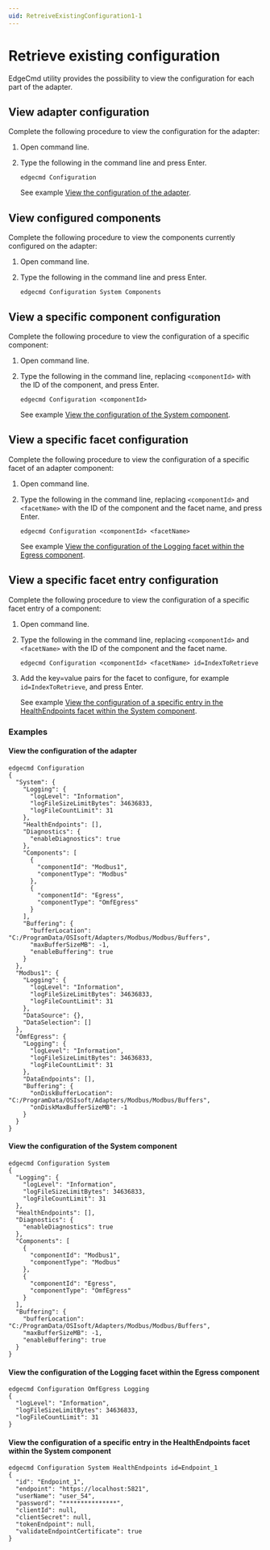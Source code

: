 ```yaml
---
uid: RetreiveExistingConfiguration1-1
---
```


# Retrieve existing configuration

EdgeCmd utility provides the possibility to view the configuration for each part of the adapter.

## View adapter configuration

Complete the following procedure to view the configuration for the adapter:

1. Open command line.
2. Type the following in the command line and press Enter.

   ```
   edgecmd Configuration
   ```
   
   See example [View the configuration of the adapter](#view-the-configuration-of-the-adapter).
   
## View configured components

Complete the following procedure to view the components currently configured on the adapter:

1. Open command line.
2. Type the following in the command line and press Enter.

   ```
   edgecmd Configuration System Components
   ```
  
  
## View a specific component configuration

Complete the following procedure to view the configuration of a specific component:

1. Open command line.
2. Type the following in the command line, replacing `<componentId>` with the ID of the component, and press Enter.

   ```
   edgecmd Configuration <componentId>
   ```
   
   See example [View the configuration of the System component](#view-the-configuration-of-the-system-component).

## View a specific facet configuration

Complete the following procedure to view the configuration of a specific facet of an adapter component:

1. Open command line.
2. Type the following in the command line, replacing `<componentId>` and `<facetName>` with the ID of the component and the facet name, and press Enter.

   ```
   edgecmd Configuration <componentId> <facetName>
   ```
   
   See example [View the configuration of the Logging facet within the Egress component](#view-the-configuration-of-the-logging-facet-within-the-egress-component).
   
## View a specific facet entry configuration

Complete the following procedure to view the configuration of a specific facet entry of a component:

1. Open command line.
2. Type the following in the command line, replacing `<componentId>` and `<facetName>` with the ID of the component and the facet name.

   ```
   edgecmd Configuration <componentId> <facetName> id=IndexToRetrieve
   ```

3. Add the key=value pairs for the facet to configure, for example `id=IndexToRetrieve`, and press Enter.

   See example [View the configuration of a specific entry in the HealthEndpoints facet within the System component](#view-the-configuration-of-a-specific-entry-in-the-healthendpoints-facet-within-the-system-component).

### Examples

#### View the configuration of the adapter

```
edgecmd Configuration
{
  "System": {
    "Logging": {
      "logLevel": "Information",
      "logFileSizeLimitBytes": 34636833,
      "logFileCountLimit": 31
    },
    "HealthEndpoints": [],
    "Diagnostics": {
      "enableDiagnostics": true
    },
    "Components": [
      {
        "componentId": "Modbus1",
        "componentType": "Modbus"
      },
      {
        "componentId": "Egress",
        "componentType": "OmfEgress"
      }
    ],
    "Buffering": {
      "bufferLocation": "C:/ProgramData/OSIsoft/Adapters/Modbus/Modbus/Buffers",
      "maxBufferSizeMB": -1,
      "enableBuffering": true
    }
  },
  "Modbus1": {
    "Logging": {
      "logLevel": "Information",
      "logFileSizeLimitBytes": 34636833,
      "logFileCountLimit": 31
    },
    "DataSource": {},
    "DataSelection": []
  },
  "OmfEgress": {
    "Logging": {
      "logLevel": "Information",
      "logFileSizeLimitBytes": 34636833,
      "logFileCountLimit": 31
    },
    "DataEndpoints": [],
    "Buffering": {
      "onDiskBufferLocation": "C:/ProgramData/OSIsoft/Adapters/Modbus/Modbus/Buffers",
      "onDiskMaxBufferSizeMB": -1
    }
  }
}
```

#### View the configuration of the System component

```
edgecmd Configuration System
{
  "Logging": {
    "logLevel": "Information",
    "logFileSizeLimitBytes": 34636833,
    "logFileCountLimit": 31
  },
  "HealthEndpoints": [],
  "Diagnostics": {
    "enableDiagnostics": true
  },
  "Components": [
    {
      "componentId": "Modbus1",
      "componentType": "Modbus"
    },
    {
      "componentId": "Egress",
      "componentType": "OmfEgress"
    }
  ],
  "Buffering": {
    "bufferLocation": "C:/ProgramData/OSIsoft/Adapters/Modbus/Modbus/Buffers",
    "maxBufferSizeMB": -1,
    "enableBuffering": true
  }
}
```

#### View the configuration of the Logging facet within the Egress component

```
edgecmd Configuration OmfEgress Logging
{
  "logLevel": "Information",
  "logFileSizeLimitBytes": 34636833,
  "logFileCountLimit": 31
}
```

#### View the configuration of a specific entry in the HealthEndpoints facet within the System component

```
edgecmd Configuration System HealthEndpoints id=Endpoint_1
{
  "id": "Endpoint_1",
  "endpoint": "https://localhost:5821",
  "userName": "user_54",
  "password": "***************",
  "clientId": null,
  "clientSecret": null,
  "tokenEndpoint": null,
  "validateEndpointCertificate": true
}
```

